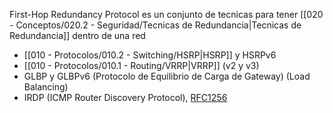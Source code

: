 First-Hop Redundancy Protocol es un conjunto de tecnicas para tener [[020 - Conceptos/020.2 - Seguridad/Tecnicas de Redundancia|Tecnicas de Redundancia]] dentro de una red

- [[010 - Protocolos/010.2 - Switching/HSRP|HSRP]] y HSRPv6
- [[010 - Protocolos/010.1 - Routing/VRRP|VRRP]] (v2 y v3)
- GLBP y GLBPv6 (Protocolo de Equilibrio de Carga de Gateway) (Load Balancing)
- IRDP (ICMP Router Discovery Protocol), [RFC1256](https://www.rfc-editor.org/rfc/rfc1256)